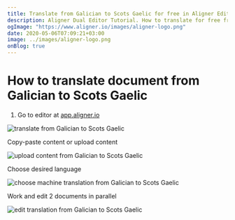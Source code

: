 ```yaml
---
title: Translate from Galician to Scots Gaelic for free in Aligner Editor
description: Aligner Dual Editor Tutorial. How to translate for free from Galician to Scots Gaelic. Aligner is multilingual document management platform. 
ogImage: "https://www.aligner.io/images/aligner-logo.png"
date: 2020-05-06T07:09:21+03:00
image: ../images/aligner-logo.png
onBlog: true
---
```


# How to translate document from Galician to Scots Gaelic

1. Go to editor at [app.aligner.io](https://app.aligner.io "Aligner App web page")

![translate from Galician to Scots Gaelic](../aligner-blank-editor.png "translate from Galician to Scots Gaelic")

Copy-paste content or upload content

![upload content from Galician to Scots Gaelic](../aligner-uploaded-document.png "upload content from Galician to Scots Gaelic")

Choose desired language

![choose machine translation from Galician to Scots Gaelic](../aligner-language-dropdown.png "choose machine translation from Galician to Scots Gaelic")

Work and edit 2 documents in parallel

![edit translation from Galician to Scots Gaelic](../aligner-double-sitded-editor.png "edit translation from Galician to Scots Gaelic")

